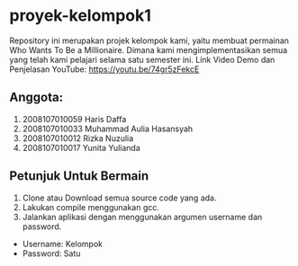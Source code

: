 # proyek-kelompok1
Repository ini merupakan projek kelompok kami, yaitu membuat permainan Who Wants To Be a Millionaire. Dimana kami mengimplementasikan semua yang telah kami pelajari selama satu semester ini.
Link Video Demo dan Penjelasan YouTube: https://youtu.be/74gr5zFekcE
## Anggota:
1. 2008107010059 Haris Daffa
2. 2008107010033 Muhammad Aulia Hasansyah
3. 2008107010012 Rizka Nuzulia
4. 2008107010017 Yunita Yulianda
## Petunjuk Untuk Bermain
1. Clone atau Download semua source code yang ada.
2. Lakukan compile menggunakan gcc.
3. Jalankan aplikasi dengan menggunakan argumen username dan password.
- Username: Kelompok
- Password: Satu
